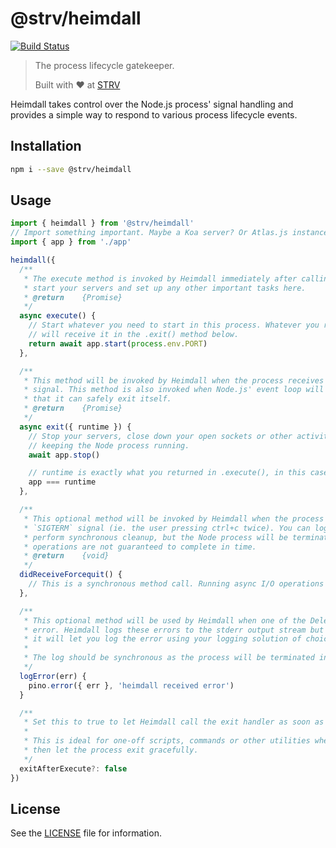 # @strv/heimdall

[![Build Status][ci-badge]][ci-url]

> The process lifecycle gatekeeper.
>
> Built with ❤️ at [STRV][strv-home]

Heimdall takes control over the Node.js process' signal handling and provides a simple way to respond to various process lifecycle events.

## Installation

```sh
npm i --save @strv/heimdall
```

## Usage

```js
import { heimdall } from '@strv/heimdall'
// Import something important. Maybe a Koa server? Or Atlas.js instance?
import { app } from './app'

heimdall({
  /**
   * The execute method is invoked by Heimdall immediately after calling `heimdall()`. You can
   * start your servers and set up any other important tasks here.
   * @return    {Promise}
   */
  async execute() {
    // Start whatever you need to start in this process. Whatever you return from this function, you
    // will receive it in the .exit() method below.
    return await app.start(process.env.PORT)
  },

  /**
   * This method will be invoked by Heimdall when the process receives a `SIGINT` or `SIGTERM`
   * signal. This method is also invoked when Node.js' event loop will empty and Node determines
   * that it can safely exit itself.
   * @return    {Promise}
   */
  async exit({ runtime }) {
    // Stop your servers, close down your open sockets or other activities that might be
    // keeping the Node process running.
    await app.stop()

    // runtime is exactly what you returned in .execute(), in this case it is the Koa instance
    app === runtime
  },

  /**
   * This optional method will be invoked by Heimdall when the process receives a second `SIGINT` or
   * `SIGTERM` signal (ie. the user pressing ctrl+c twice). You can log something to the console or
   * perform synchronous cleanup, but the Node process will be terminated shortly and any async I/O
   * operations are not guaranteed to complete in time.
   * @return    {void}
   */
  didReceiveForcequit() {
    // This is a synchronous method call. Running async I/O operations is not guaranteed to work.
  },

  /**
   * This optional method will be used by Heimdall when one of the Delegate's methods throws an
   * error. Heimdall logs these errors to the stderr output stream but if you implement this method,
   * it will let you log the error using your logging solution of choice.
   *
   * The log should be synchronous as the process will be terminated in the next event loop.
   */
  logError(err) {
    pino.error({ err }, 'heimdall received error')
  }

  /**
   * Set this to true to let Heimdall call the exit handler as soon as the execute handler finishes
   *
   * This is ideal for one-off scripts, commands or other utilities where you want to do a task and
   * then let the process exit gracefully.
   */
  exitAfterExecute?: false
})
```

## License

See the [LICENSE](LICENSE) file for information.

[strv-home]: https://www.strv.com
[ci-badge]: https://github.com/strvcom/heimdall/workflows/Continuous%20Integration/badge.svg
[ci-url]: https://travis-ci.com/strvcom/heimdall
